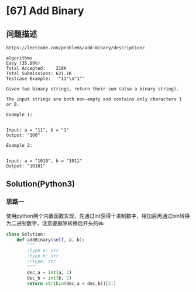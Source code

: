 # [67] Add Binary
## 问题描述

```
https://leetcode.com/problems/add-binary/description/

algorithms
Easy (35.09%)
Total Accepted:    218K
Total Submissions: 621.1K
Testcase Example:  '"11"\n"1"'

Given two binary strings, return their sum (also a binary string).

The input strings are both non-empty and contains only characters 1 or 0.

Example 1:


Input: a = "11", b = "1"
Output: "100"

Example 2:


Input: a = "1010", b = "1011"
Output: "10101"
```
## Solution(Python3)

### 思路一
使用python两个内置函数实现，先通过int获得十进制数字，相加后再通过bin转换为二进制数字，注意要删除转换后开头的`0b`
```python
class Solution:
    def addBinary(self, a, b):
        """
        :type a: str
        :type b: str
        :rtype: str
        """
        dec_a = int(a, 2)
        dec_b = int(b, 2)
        return str(bin(dec_a + dec_b))[2:]
```        
